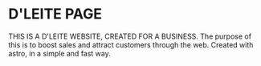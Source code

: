 # D'LEITE PAGE

THIS IS A D'LEITE WEBSITE, CREATED FOR A BUSINESS. The purpose of this is to boost sales and attract customers through the web. Created with astro, in a simple and fast way.